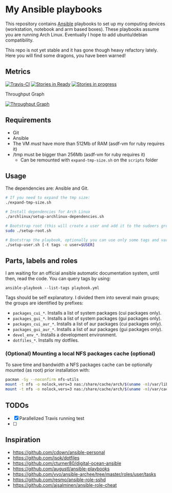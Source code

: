 # My Ansible playbooks

This repository contains [Ansible] playbooks to set up my computing devices
(workstation, notebook and arm based boxes). These playbooks assume you are
running Arch Linux. Eventually I hope to add ubuntu/debian compatibility.

This repo is not yet stable and it has gone though heavy refactory lately. Here
you will find some dragons, you have been warned!


## Metrics

[![Travis-CI](https://img.shields.io/travis/vonpupp/ansible-personal.svg)](https://travis-ci.org/vonpupp/ansible-personal)
[![Stories in Ready](https://badge.waffle.io/vonpupp/ansible-personal.png?label=ready&title=Ready)](http://waffle.io/vonpupp/ansible-personal)
[![Stories in progress](https://badge.waffle.io/vonpupp/ansible-personal.png?label=progress&title=Progress)](http://waffle.io/vonpupp/ansible-personal)

Throughput Graph

[![Throughput Graph](https://graphs.waffle.io/vonpupp/ansible-personal/throughput.svg)](https://waffle.io/vonpupp/ansible-personal/metrics)


## Requirements

- Git
- Ansible
- The VM *must* have more than 512Mb of RAM (asdf-vm for ruby requires it)
- /tmp must be bigger than 256Mb (asdf-vm for ruby requires it)
  - Can be remounted with `expand-tmp-size.sh` on the `scripts` folder


## Usage

The dependencies are: Ansible and Git.

```bash
# If you need to expand the tmp size:
./expand-tmp-size.sh

# Install dependencies for Arch Linux
./archlinux/setup-archlinux-dependencies.sh

# Bootstrap root (this will create a user and add it to the sudoers group)
sudo ./setup-root.sh

# Bootstrap the playbook, optionally you can use only some tags and variables
./setup-user.sh [-t tags -e user=$USER]
```


## Parts, labels and roles

I am waiting for an official ansible automatic documentation system, until
then, read the code. You can query tags by using:

```
ansible-playbook --list-tags playbook.yml
```

Tags should be self explanatory. I divided them into several main groups; the
groups are identified by prefixes:
- `packages_cui_*`. Installs a list of system packages (cui packages only).
- `packages_gui_*`. Installs a list of system packages (gui packages only).
- `packages_cui_aur_*`. Installs a list of aur packages (cui packages only).
- `packages_gui_aur_*`. Installs a list of aur packages (gui packages only).
- `devel_env_*`. Installs a development environment.
- `dotfiles_*`. Installs my dotfiles.


### (Optional) Mounting a local NFS packages cache (optional)

To save time and bandwidth a NFS packages cache can be optionally mounted (as
root) prior installation with:

```bash
pacman -Sy --noconfirm nfs-utils
mount -t nfs -o nolock,vers=3 nas:/share/cache/arch/$(uname -m)/var/lib/pacman/sync /var/lib/pacman/sync
mount -t nfs -o nolock,vers=3 nas:/share/cache/arch/$(uname -m)/var/cache/pacman/pkg /var/cache/pacman/pkg
```


## TODOs

- [X] Parallelized Travis running test
- [ ]


## Inspiration

* https://github.com/cdown/ansible-personal
* https://github.com/jsok/dotfiles
* https://github.com/cturner80/digital-ocean-ansible
* https://github.com/augustl/ansible-playbooks
* https://github.com/vvo/ansible-archee/tree/master/roles/user/tasks
* https://github.com/resmo/ansible-role-sshd
* https://github.com/ajsalminen/ansible-role-cheat

[Ansible]: http://ansible.com

<!--  vim: set spell: -->
<!--  vim: set spelllang=en_us: -->
